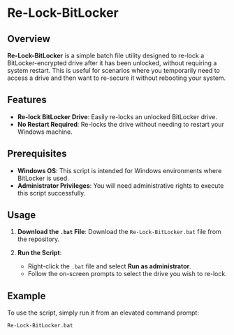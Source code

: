# Re-Lock-BitLocker

## Overview

**Re-Lock-BitLocker** is a simple batch file utility designed to re-lock a BitLocker-encrypted drive after it has been unlocked, without requiring a system restart. This is useful for scenarios where you temporarily need to access a drive and then want to re-secure it without rebooting your system.

## Features

- **Re-lock BitLocker Drive**: Easily re-locks an unlocked BitLocker drive.
- **No Restart Required**: Re-locks the drive without needing to restart your Windows machine.

## Prerequisites

- **Windows OS**: This script is intended for Windows environments where BitLocker is used.
- **Administrator Privileges**: You will need administrative rights to execute this script successfully.

## Usage

1. **Download the `.bat` File**: Download the `Re-Lock-BitLocker.bat` file from the repository.

2. **Run the Script**:

   - Right-click the `.bat` file and select **Run as administrator**.
   - Follow the on-screen prompts to select the drive you wish to re-lock.

## Example

To use the script, simply run it from an elevated command prompt:

```batch
Re-Lock-BitLocker.bat
```
